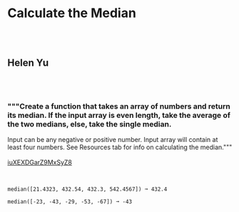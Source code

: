 # Calculate the Median
<br><br>
## Helen Yu
<br><br>
### """Create a function that takes an array of numbers and return its median. If the input array is even length, take the average of the two medians, else, take the single median.
Input can be any negative or positive number.
Input array will contain at least four numbers.
See Resources tab for info on calculating the median."""
<br><br>
[iuXEXDGarZ9MxSyZ8](https://edabit.com/challenge/iuXEXDGarZ9MxSyZ8)
<br><br>
```median([2, 5, 6, 2, 6, 3, 4]) ➞ 4

median([21.4323, 432.54, 432.3, 542.4567]) ➞ 432.4

median([-23, -43, -29, -53, -67]) ➞ -43
```

<br><br>
